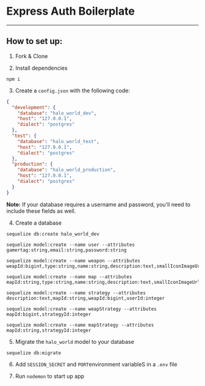 # Express Auth Boilerplate

---
## How to set up:

1. Fork & Clone

2. Install dependencies
```
npm i
```

3. Create a `config.json` with the following code:
```json
{
  "development": {
    "database": "halo_world_dev",
    "host": "127.0.0.1",
    "dialect": "postgres"
  },
  "test": {
    "database": "halo_world_test",
    "host": "127.0.0.1",
    "dialect": "postgres"
  },
  "production": {
    "database": "halo_world_production",
    "host": "127.0.0.1",
    "dialect": "postgres"
  }
}
```

**Note:** If your database requires a username and password, you'll need to include these fields as well.

4. Create a database
```
sequelize db:create halo_world_dev
```
```
sequelize model:create --name user --attributes gamertag:string,email:string,password:string
```
```
sequelize model:create --name weapon --attributes weapId:bigint,type:string,name:string,description:text,smallIconImageUrl:text,userId:integer
```
```
sequelize model:create --name map --attributes mapId:string,type:string,name:string,description:text,smallIconImageUrl:text,userId:integer
```
```
sequelize model:create --name strategy --attributes description:text,mapId:string,weapId:bigint,userId:integer
```
```
sequelize model:create --name weapStrategy --attributes mapId:bigint,strategyId:integer
```

```
sequelize model:create --name mapStrategy --attributes mapId:string,strategyId:integer
```

5. Migrate the `halo_world` model to your database
```
sequelize db:migrate
```

6. Add `SESSION_SECRET` and `PORT`environment variableS in a `.env` file

7. Run `nodemon` to start up app